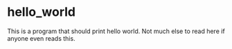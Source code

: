 # hello_world
This is a program that should print hello world. Not much else to read here if anyone even reads this.
